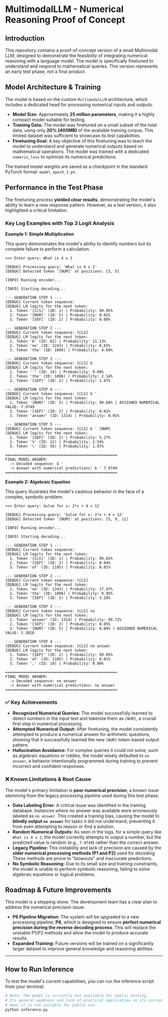 # MultimodalLLM - Numerical Reasoning Proof of Concept

## Introduction

This repository contains a proof-of-concept version of a small Multimodal LLM, designed to demonstrate the feasibility of integrating numerical reasoning with a language model. The model is specifically finetuned to understand and respond to mathematical queries. This version represents an early test phase, not a final product.

## Model Architecture & Training

The model is based on the custom `MultimodalLLM` architecture, which includes a dedicated head for processing numerical inputs and outputs.

  * **Model Size:** Approximately **25 million parameters**, making it a highly compact model suitable for testing.
  * **Training Data:** The model was finetuned on a small subset of the total data, using only **20% (400MB)** of the available training corpus. This limited dataset was sufficient to showcase its test capabilities.
  * **Finetuning Goal:** A key objective of this finetuning was to teach the model to understand and generate numerical outputs based on mathematical operations. The model was trained with a dedicated `numeric_loss` to optimize its numerical predictions.

The trained model weights are saved as a checkpoint in the standard PyTorch format: `model_epoch_1.pt`.

## Performance in the Test Phase

The finetuning process **yielded clear results**, demonstrating the model's ability to learn a new response pattern. However, as a test version, it also highlighted a critical limitation.

### Key Log Examples with Top 3 Logit Analysis

**Example 1: Simple Multiplication**

This query demonstrates the model's ability to identify numbers but its complete failure to perform a calculation.

```
>>> Enter query: What is 4 x 2

[DEBUG] Processing query: 'What is 4 x 2'
[DEBUG] Detected token '[NUM]' at positions: [3, 5]

[INFO] Running encoder...

[INFO] Starting decoding...

--- GENERATION STEP 1 ---
[DEBUG] Current token sequence:
[DEBUG] LM logits for the next token:
  1. Token '[CLS]' (ID: 1) | Probability: 99.95%
  2. Token '[NUM]' (ID: 5) | Probability: 0.02%
  3. Token '[SEP]' (ID: 2) | Probability: 0.00%

--- GENERATION STEP 2 ---
[DEBUG] Current token sequence: [CLS]
[DEBUG] LM logits for the next token:
  1. Token 'b' (ID: 62) | Probability: 11.13%
  2. Token 'no' (ID: 1243) | Probability: 8.65%
  3. Token 'the' (ID: 1096) | Probability: 4.69%

--- GENERATION STEP 3 ---
[DEBUG] Current token sequence: [CLS] b
[DEBUG] LM logits for the next token:
  1. Token ''' (ID: 14) | Probability: 9.08%
  2. Token 'the' (ID: 1096) | Probability: 2.14%
  3. Token '[SEP]' (ID: 2) | Probability: 1.47%

--- GENERATION STEP 4 ---
[DEBUG] Current token sequence: [CLS] b '
[DEBUG] LM logits for the next token:
  1. Token '[NUM]' (ID: 5) | Probability: 99.68% | ASSIGNED NUMERICAL VALUE: 7.9749
  2. Token '[SEP]' (ID: 2) | Probability: 0.02%
  3. Token 'answer' (ID: 1314) | Probability: 0.01%

--- GENERATION STEP 5 ---
[DEBUG] Current token sequence: [CLS] b ' [NUM]
[DEBUG] LM logits for the next token:
  1. Token '[SEP]' (ID: 2) | Probability: 5.27%
  2. Token '%' (ID: 12) | Probability: 2.54%
  3. Token '\' (ID: 56) | Probability: 1.97%

==================================================
FINAL MODEL ANSWER:
  -> Decoded sequence: b '
  -> Answer with numerical predictions: b ' 7.9749
==================================================
```

**Example 2: Algebraic Equation**

This query illustrates the model's cautious behavior in the face of a complex, symbolic problem.

```
>>> Enter query: Solve for x: 2*x + 4 = 12

[DEBUG] Processing query: 'Solve for x: 2*x + 4 = 12'
[DEBUG] Detected token '[NUM]' at positions: [5, 9, 11]

[INFO] Running encoder...

[INFO] Starting decoding...

--- GENERATION STEP 1 ---
[DEBUG] Current token sequence:
[DEBUG] LM logits for the next token:
  1. Token '[CLS]' (ID: 1) | Probability: 99.83%
  2. Token '[SEP]' (ID: 2) | Probability: 0.04%
  3. Token 'of' (ID: 1105) | Probability: 0.01%

--- GENERATION STEP 2 ---
[DEBUG] Current token sequence: [CLS]
[DEBUG] LM logits for the next token:
  1. Token 'no' (ID: 1243) | Probability: 17.97%
  2. Token 'the' (ID: 1096) | Probability: 9.95%
  3. Token '[SEP]' (ID: 2) | Probability: 3.28%

--- GENERATION STEP 3 ---
[DEBUG] Current token sequence: [CLS] no
[DEBUG] LM logits for the next token:
  1. Token 'answer' (ID: 1314) | Probability: 99.72%
  2. Token '[SEP]' (ID: 2) | Probability: 0.05%
  3. Token '[NUM]' (ID: 5) | Probability: 0.04% | ASSIGNED NUMERICAL VALUE: 3.3026

--- GENERATION STEP 4 ---
[DEBUG] Current token sequence: [CLS] no answer
[DEBUG] LM logits for the next token:
  1. Token '[SEP]' (ID: 2) | Probability: 99.95%
  2. Token 'of' (ID: 1105) | Probability: 0.01%
  3. Token ',' (ID: 19) | Probability: 0.00%

==================================================
FINAL MODEL ANSWER:
  -> Decoded sequence: no answer
  -> Answer with numerical predictions: no answer
==================================================
```

### ✅ Key Achievements

  * **Recognized Numerical Queries:** The model successfully learned to detect numbers in the input text and tokenize them as `[NUM]`, a crucial first step in numerical processing.
  * **Attempted Numerical Output:** After finetuning, the model consistently attempted to produce a numerical answer for arithmetic questions, showing that it successfully learned the new `[NUM]` token-based output pattern.
  * **Hallucination Avoidance:** For complex queries it could not solve, such as algebraic equations or riddles, the model wisely defaulted to `no answer`, a behavior intentionally programmed during training to prevent incorrect and confident responses.

### ❌ Known Limitations & Root Cause

The model's primary limitation is **poor numerical precision**, a known issue stemming from the legacy processing pipeline used during this test phase.

* **Data Labeling Error:** A critical issue was identified in the training database. Instances where no answer was available were erroneously labeled as `no answer`. This created a training bias, causing the model to **blindly output `no answer`** for tasks it did not understand, preventing it from even attempting to reason or find a solution.
* **Random Numerical Outputs:** As seen in the logs, for a simple query like `What is 4 x 2`, the model correctly attempts to output a number, but the predicted value is random (e.g., `7.9749`) rather than the correct answer.
* **Legacy Pipeline:** This instability and lack of precision are caused by the **older numerical processing methods (P1 and P2)** used for decoding. These methods are prone to "blowouts" and inaccurate predictions.
* **No Symbolic Reasoning:** Due to its small size and training constraints, the model is unable to perform symbolic reasoning, failing to solve algebraic equations or logical problems.

## Roadmap & Future Improvements

This model is a stepping stone. The development team has a clear plan to address the numerical precision issue:

  * **P6 Pipeline Migration:** The system will be upgraded to a new processing pipeline, **P6**, which is designed to ensure **perfect numerical precision during the reverse decoding process**. This will replace the unstable P1/P2 methods and allow the model to produce accurate results.
  * **Expanded Training:** Future versions will be trained on a significantly larger dataset to improve general knowledge and reasoning abilities.

-----

## How to Run Inference

To test the model's current capabilities, you can run the inference script from your terminal:

```bash
# Note: The model is currently not available for public testing.
# Its general weakness and lack of practical application in its current state
# mean it is not suitable for public use.
python inference.py
```